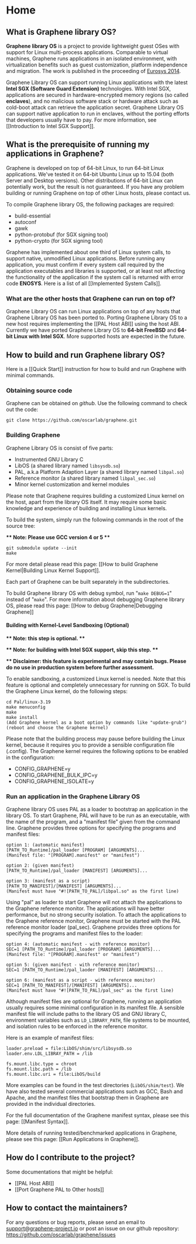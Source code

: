 # Home
## What is Graphene library OS?

**Graphene library OS** is a project to provide lightweight guest OSes with support for Linux multi-process applications. Comparable to virtual machines, Graphene runs applications in an isolated environment, with virtualization benefits such as guest customization, platform independence and migration. The work is published in the proceeding of [Eurosys 2014](https://oscarlab.github.io/papers/tsai14graphene.pdf).

Graphene Library OS can support running Linux applications with the latest **Intel SGX (Software Guard Extension)** technologies. With Intel SGX, applications are secured in hardware-encrypted memory regions (so called **enclaves**), and no malicious software stack or hardware attack such as cold-boot attack can retrieve the application secret. Graphene Library OS can support native application to run in enclaves, without the porting efforts that developers usually have to pay. For more information, see [[Introduction to Intel SGX Support]].

## What is the prerequisite of running my applications in Graphene?

Graphene is developed on top of 64-bit Linux, to run 64-bit Linux applications. We've tested it on 64-bit Ubuntu Linux up to 15.04 (both Server and Desktop versions). Other distributions of 64-bit Linux can potentially work, but the result is not guaranteed. If you have any problem building or running Graphene on top of other Linux hosts, please contact us. 

To compile Graphene library OS, the following packages are required:
* build-essential
* autoconf
* gawk
* python-protobuf (for SGX signing tool)
* python-crypto (for SGX signing tool)

Graphene has implemented about one third of Linux system calls, to support native, unmodified Linux applications. Before running any application, you must confirm if every system call required by the application executables and libraries is supported, or at least not affecting the functionality of the application if the system call is returned with error code **ENOSYS**. Here is a list of all [[Implemented System Calls]].

### What are the other hosts that Graphene can run on top of?

Graphene Library OS can run Linux applications on top of any hosts that Graphene Library OS has been ported to. Porting Graphene Library OS to a new host requires implementing the [[PAL Host ABI]] using the host ABI. Currently we have ported Graphene Library OS to **64-bit FreeBSD** and **64-bit Linux with Intel SGX**. More supported hosts are expected in the future. 

## How to build and run Graphene library OS?

Here is a [[Quick Start]] instruction for how to build and run Graphene with minimal commands.

### Obtaining source code

Graphene can be obtained on _github_. Use the following command to check out the code:

`git clone https://github.com/oscarlab/graphene.git`

### Building Graphene

Graphene Library OS is consist of five parts:
* Instrumented GNU Library C
* LibOS (a shared library named `libsysdb.so`)
* PAL, a.k.a Platform Adaption Layer (a shared library named `libpal.so`)
* Reference monitor (a shared library named `libpal_sec.so`)
* Minor kernel customization and kernel modules

Please note that Graphene requires building a customized Linux kernel on the host, apart from the library OS itself. It may require some basic knowledge and experience of building and installing Linux kernels.

To build the system, simply run the following commands in the root of the source tree:

__** Note: Please use GCC version 4 or 5 **__

    git submodule update --init
    make

For more detail please read this page: [[How to build Graphene Kernel|Building Linux Kernel Support]].

Each part of Graphene can be built separately in the subdirectories.

To build Graphene library OS with debug symbol, run "`make DEBUG=1`" instead of "`make`". For more information about debugging Graphene library OS, please read this page: [[How to debug Graphene|Debugging Graphene]]


#### Building with Kernel-Level Sandboxing (Optional)

__** Note: this step is optional. **__

__** Note: for building with Intel SGX support, skip this step. **__

__** Disclaimer: this feature is experimental and may contain bugs. Please do no use in production system before further assessment.__

To enable sandboxing, a customized Linux kernel is needed. Note that this feature is optional and completely unnecessary for running on SGX. To build the Graphene Linux kernel, do the following steps:

    cd Pal/linux-3.19
    make menuconfig
    make
    make install
    (Add Graphene kernel as a boot option by commands like "update-grub")
    (reboot and choose the Graphene kernel)

Please note that the building process may pause before building the Linux kernel, because it requires you to provide a sensible configuration file (.config). The Graphene kernel requires the following options to be enabled
in the configuration:

  - CONFIG_GRAPHENE=y
  - CONFIG_GRAPHENE_BULK_IPC=y
  - CONFIG_GRAPHENE_ISOLATE=y

### Run an application in the Graphene Library OS

Graphene library OS uses PAL as a loader to bootstrap an application in the library OS. To start Graphene, PAL will have to be run as an executable, with the name of the program, and a "manifest file" given from the command line. Graphene provides three options for specifying the programs and manifest files:

    option 1: (automatic manifest)
    [PATH_TO_Runtime]/pal_loader [PROGRAM] [ARGUMENTS]...
    (Manifest file: "[PROGRAM].manifest" or "manifest")

    option 2: (given manifest)
    [PATH_TO_Runtime]/pal_loader [MANIFEST] [ARGUMENTS]...

    option 3: (manifest as a script)
    [PATH_TO_MANIFEST]/[MANIFEST] [ARGUMENTS]...
    (Manifest must have "#![PATH_TO_PAL]/libpal.so" as the first line)

Using "pal" as loader to start Graphene will not attach the applications
to the Graphene reference monitor. The applications will have better
performance, but no strong security isolation. To attach the applications to
the Graphene reference monitor, Graphene must be started with the PAL
reference monitor loader (pal_sec). Graphene provides three options for
specifying the programs and manifest files to the loader:

    option 4: (automatic manifest - with reference monitor)
    SEC=1 [PATH_TO_Runtime]/pal_loader [PROGRAM] [ARGUMENTS]...
    (Manifest file: "[PROGRAM].manifest" or "manifest")

    option 5: (given manifest - with reference monitor)
    SEC=1 [PATH_TO_Runtime]/pal_laoder [MANIFEST] [ARGUMENTS]...

    option 6: (manifest as a script - with reference monitor)
    SEC=1 [PATH_TO_MANIFEST]/[MANIFEST] [ARGUMENTS]...
    (Manifest must have "#![PATH_TO_PAL]/pal_sec" as the first line)

Although manifest files are optional for Graphene, running an application usually requires some minimal configuration in its manifest file. A sensible manifest file will include paths to the library OS and GNU library C, environment variables such as `LD_LIBRARY_PATH`, file systems to be mounted, and isolation rules to be enforced in the reference monitor.

Here is an example of manifest files:

    loader.preload = file:LibOS/shim/src/libsysdb.so
    loader.env.LDL_LIBRAY_PATH = /lib

    fs.mount.libc.type = chroot
    fs.mount.libc.path = /lib
    fs.mount.libc.uri = file:LibOS/build

More examples can be found in the test directories (`LibOS/shim/test`). We have also tested several commercial applications such as GCC, Bash and Apache, and the manifest files that bootstrap them in Graphene are provided in the individual directories.

For the full documentation of the Graphene manifest syntax, please see this page: [[Manifest Syntax]].

More details of running tested/benchmarked applications in Graphene, please see this page: [[Run Applications in Graphene]].

## How do I contribute to the project? 

Some documentations that might be helpful:

* [[PAL Host ABI]]
* [[Port Graphene PAL to Other hosts]]

## How to contact the maintainers?

For any questions or bug reports, please send an email to support@graphene-project.io
or post an issue on our github repository: https://github.com/oscarlab/graphene/issues

